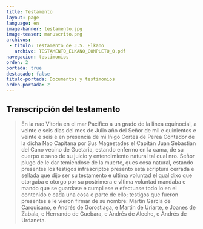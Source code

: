 ```yaml
---
title: Testamento
layout: page
language: en
image-banner: testamento.jpg
image-teaser: manuscrito.png
archivos:
 - titulo: Testamento de J.S. Elkano
   archivo: TESTAMENTO_ELKANO_COMPLETO_0.pdf
navegacion: testimonios
orden: 2
portada: true
destacado: false
titulo-portada: Documentos y testimonios
orden-portada: 2
---
```


## Transcripción del testamento

> En la nao Vitoria en el mar Pacifico a un grado de la linea equinocial, a veinte e seis dias del mes de Julio año del Señor de mil e quinientos e veinte e seis e en presencia de mi Iñigo Cortes de Perea Contador de la dicha Nao Capitana por Sus Magestades el Capitán Juan Sebastian del Cano vecino de Guetaria, estando enfermo en la cama, de su cuerpo e sano de su juicio y entendimiento natural tal cual nro. Señor plugo de le dar temiendose de la muerte, ques cosa natural, estando presentes los testigos infrascriptos presento esta scriptura cerrada e sellada que dijo ser su testamento e ultima voluntad el qual dixo que otorgaba e otorgo por su postrimera e vltima voluntad mandaba e mando que se guardase e cumpliese e efectuase todo lo en el contenido e cada una cosa e parte de ello; testigos que fueron presentes e le vieron firmar de su nombre: Martin García de Carquisano, e Andrés de Gorostiaga, e Martin de Uriarte, e Joanes de Zabala, e Hernando de Guebara, e Andrés de Aleche, e Andrés de Urdaneta.
